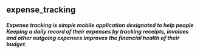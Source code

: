 ## expense_tracking
##### Expense tracking is simple mobile application designated to help people Keeping a daily record of their expenses by tracking receipts, invoices and other outgoing expenses improves the financial health of their budget.
